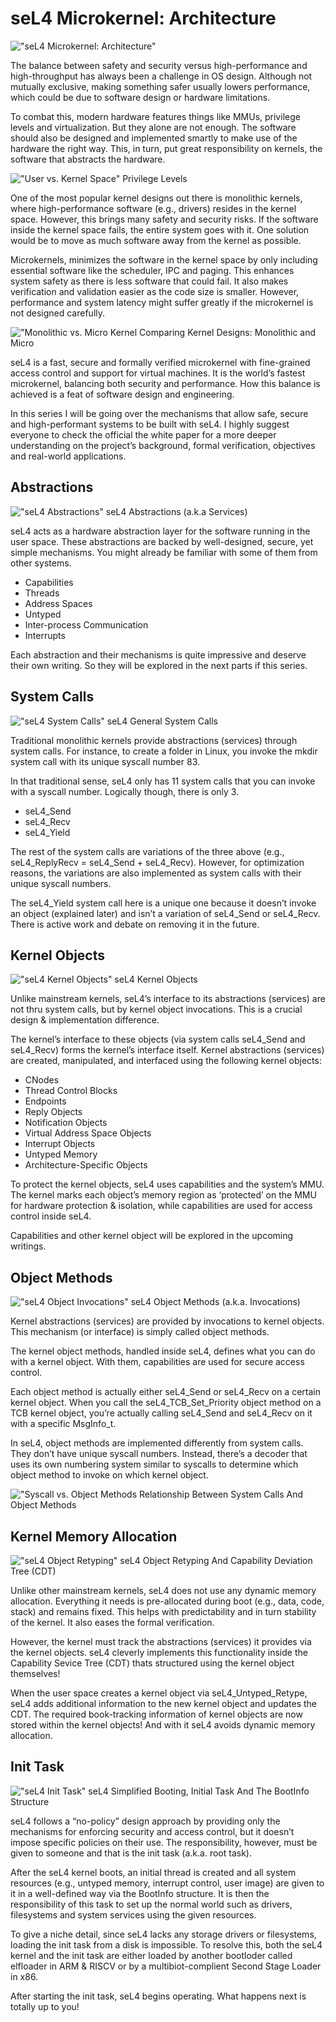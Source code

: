 # seL4 Microkernel: Architecture

!["seL4 Microkernel: Architecture"](./Media/header.png)

The balance between safety and security versus high-performance and high-throughput has always been a challenge in OS design. Although not mutually exclusive, making something safer usually lowers performance, which could be due to software design or hardware limitations.

To combat this, modern hardware features things like MMUs, privilege levels and virtualization. But they alone are not enough. The software should also be designed and implemented smartly to make use of the hardware the right way. This, in turn, put great responsibility on kernels, the software that abstracts the hardware.

!["User vs. Kernel Space"](./Media/Privilege_Levels.PNG)
Privilege Levels

One of the most popular kernel designs out there is monolithic kernels, where high-performance software (e.g., drivers) resides in the kernel space. However, this brings many safety and security risks. If the software inside the kernel space fails, the entire system goes with it. One solution would be to move as much software away from the kernel as possible.

Microkernels, minimizes the software in the kernel space by only including essential software like the scheduler, IPC and paging. This enhances system safety as there is less software that could fail. It also makes verification and validation easier as the code size is smaller. However, performance and system latency might suffer greatly if the microkernel is not designed carefully.

!["Monolithic vs. Micro Kernel](./Media/Monolithic_Micro.PNG)
Comparing Kernel Designs: Monolithic and Micro

seL4 is a fast, secure and formally verified microkernel with fine-grained access control and support for virtual machines. It is the world’s fastest microkernel, balancing both security and performance. How this balance is achieved is a feat of software design and engineering.

In this series I will be going over the mechanisms that allow safe, secure and high-performant systems to be built with seL4. I highly suggest everyone to check the official the white paper for a more deeper understanding on the project’s background, formal verification, objectives and real-world applications.

## Abstractions

!["seL4 Abstractions"](./Media/Abstractions.PNG)
seL4 Abstractions (a.k.a Services)

seL4 acts as a hardware abstraction layer for the software running in the user space. These abstractions are backed by well-designed, secure, yet simple mechanisms. You might already be familiar with some of them from other systems.
- Capabilities
- Threads
- Address Spaces
- Untyped
- Inter-process Communication
- Interrupts

Each abstraction and their mechanisms is quite impressive and deserve their own writing. So they will be explored in the next parts if this series.

## System Calls

!["seL4 System Calls"](./Media/System_Calls.PNG)
seL4 General System Calls

Traditional monolithic kernels provide abstractions (services) through system calls. For instance, to create a folder in Linux, you invoke the mkdir system call with its unique syscall number 83.

In that traditional sense, seL4 only has 11 system calls that you can invoke with a syscall number. Logically though, there is only 3.
- seL4_Send
- seL4_Recv
- seL4_Yield

The rest of the system calls are variations of the three above (e.g., seL4_ReplyRecv = seL4_Send + seL4_Recv). However, for optimization reasons, the variations are also implemented as system calls with their unique syscall numbers.

The seL4_Yield system call here is a unique one because it doesn’t invoke an object (explained later) and isn’t a variation of seL4_Send or seL4_Recv. There is active work and debate on removing it in the future.

## Kernel Objects

!["seL4 Kernel Objects"](./Media/Kernel_Objects.PNG)
seL4 Kernel Objects

Unlike mainstream kernels, seL4’s interface to its abstractions (services) are not thru system calls, but by kernel object invocations. This is a crucial design & implementation difference.

The kernel’s interface to these objects (via system calls seL4_Send and seL4_Recv) forms the kernel’s interface itself. Kernel abstractions (services) are created, manipulated, and interfaced using the following kernel objects:
- CNodes
- Thread Control Blocks
- Endpoints
- Reply Objects
- Notification Objects
- Virtual Address Space Objects
- Interrupt Objects
- Untyped Memory
- Architecture-Specific Objects

To protect the kernel objects, seL4 uses capabilities and the system’s MMU. The kernel marks each object’s memory region as ‘protected’ on the MMU for hardware protection & isolation, while capabilities are used for access control inside seL4.

Capabilities and other kernel object will be explored in the upcoming writings.

## Object Methods

!["seL4 Object Invocations"](./Media/Object_Invocation.PNG)
seL4 Object Methods (a.k.a. Invocations)

Kernel abstractions (services) are provided by invocations to kernel objects. This mechanism (or interface) is simply called object methods.

The kernel object methods, handled inside seL4, defines what you can do with a kernel object. With them, capabilities are used for secure access control.

Each object method is actually either seL4_Send or seL4_Recv on a certain kernel object. When you call the seL4_TCB_Set_Priority object method on a TCB kernel object, you’re actually calling seL4_Send and seL4_Recv on it with a specific MsgInfo_t.

In seL4, object methods are implemented differently from system calls. They don’t have unique syscall numbers. Instead, there’s a decoder that uses its own numbering system similar to syscalls to determine which object method to invoke on which kernel object.

!["Syscall vs. Object Methods](./Media/Syscall_Object_Method.PNG)
Relationship Between System Calls And Object Methods

## Kernel Memory Allocation

!["seL4 Object Retyping"](./Media/Object_Retyping.PNG)
seL4 Object Retyping And Capability Deviation Tree (CDT)

Unlike other mainstream kernels, seL4 does not use any dynamic memory allocation. Everything it needs is pre-allocated during boot (e.g., data, code, stack) and remains fixed. This helps with predictability and in turn stability of the kernel. It also eases the formal verification.

However, the kernel must track the abstractions (services) it provides via the kernel objects. seL4 cleverly implements this functionality inside the Capability Sevice Tree (CDT) thats structured using the kernel object themselves!

When the user space creates a kernel object via seL4_Untyped_Retype, seL4 adds additional information to the new kernel object and updates the CDT. The required book-tracking information of kernel objects are now stored within the kernel objects! And with it seL4 avoids dynamic memory allocation.

## Init Task

!["seL4 Init Task"](./Media/Booting_init_task.PNG)
seL4 Simplified Booting, Initial Task And The BootInfo Structure

seL4 follows a “no-policy” design approach by providing only the mechanisms for enforcing security and access control, but it doesn’t impose specific policies on their use. The responsibility, however, must be given to someone and that is the init task (a.k.a. root task).

After the seL4 kernel boots, an initial thread is created and all system resources (e.g., untyped memory, interrupt control, user image) are given to it in a well-defined way via the BootInfo structure. It is then the responsibility of this task to set up the normal world such as drivers, filesystems and system services using the given resources.

To give a niche detail, since seL4 lacks any storage drivers or filesystems, loading the init task from a disk is impossible. To resolve this, both the seL4 kernel and the init task are either loaded by another bootloder called elfloader in ARM & RISCV or by a multibiot-complient Second Stage Loader in x86.

After starting the init task, seL4 begins operating. What happens next is totally up to you!
